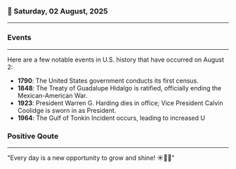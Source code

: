 ### 📅 Saturday, 02 August, 2025
------
### Events
------
Here are a few notable events in U.S. history that have occurred on August 2:

- **1790**: The United States government conducts its first census.
- **1848**: The Treaty of Guadalupe Hidalgo is ratified, officially ending the Mexican-American War.
- **1923**: President Warren G. Harding dies in office; Vice President Calvin Coolidge is sworn in as President.
- **1964**: The Gulf of Tonkin Incident occurs, leading to increased U
### Positive Qoute
------
"Every day is a new opportunity to grow and shine! ☀️🌱✨"
